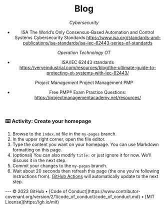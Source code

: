 <header>
  
<!-------------------------------------------------------------------------------------------------------------------------------------
 
. Style	Syntax	Keyboard shortcut	Example	Output
Bold	** ** or __ __	Command+B (Mac) or Ctrl+B (Windows/Linux)	**This is bold text**	This is bold text
Italic	* * or _ _     	Command+I (Mac) or Ctrl+I (Windows/Linux)	_This text is italicized_	This text is italicized
Strikethrough	~~ ~~	None	~~This was mistaken text~~	This was mistaken text
Bold and nested italic	** ** and _ _	None	**This text is _extremely_ important**	This text is extremely important
All bold and italic	*** ***	None	***All this text is important***	All this text is important
Subscript	<sub> </sub>	None	This is a <sub>subscript</sub> text	This is a subscript text
Superscript	<sup> </sup>	None	This is a <sup>superscript</sup> text	This is a superscript text

. Quoting text
You can quote text with a >.
Text that is not a quote
> Text that is a quote

. Color	Syntax	Example	Output
HEX	`#RRGGBB`	`#0969DA`	Screenshot of rendered GitHub Markdown showing how HEX value #0969DA appears with a blue circle.
RGB	`rgb(R,G,B)`	`rgb(9, 105, 218)`	Screenshot of rendered GitHub Markdown showing how RGB value 9, 105, 218 appears with a blue circle.
HSL	`hsl(H,S,L)`	`hsl(212, 92%, 45%)`	Screenshot of rendered GitHub Markdown showing how HSL value 212, 92%, 45% appears with a blue circle.

. Lists
  You can make an unordered list by preceding one or more lines of text with -, *, or +.
  
  - George Washington
  * John Adams
  + Thomas Jefferson
  Screenshot of rendered GitHub Markdown showing a bulleted list of the names of the first three American presidents.
  
  To order your list, precede each line with a number.
  
  1. James Madison
  1. James Monroe
  1. John Quincy Adams
  Screenshot of rendered GitHub Markdown showing a numbered list of the names of the fourth, fifth, and sixth American presidents.
  
  Nested Lists
  You can create a nested list by indenting one or more list items below another item.
  
  To create a nested list using the web editor on GitHub or a text editor that uses a monospaced font, like Visual Studio Code, you can align your list visually. Type space characters in front of your nested list item until the list marker character (- or *) lies directly below the first character of the text in the item above it.
  
  1. First list item
     - First nested list item
       - Second nested list item
  Note: In the web-based editor, you can indent or dedent one or more lines of text by first highlighting the desired lines and then using Tab or Shift+Tab respectively.
  
  Screenshot of Markdown in Visual Studio Code showing how indented bullets align vertically with the first letter of the text lines above them.
  
  Screenshot of rendered GitHub Markdown showing a numbered item followed by a bulleted item nested one level to the right, and another bulleted item nested yet further to the right.
  
  To create a nested list in the comment editor on GitHub, which doesn't use a monospaced font, you can look at the list item immediately above the nested list and count the number of characters that appear before the content of the item. Then type that number of space characters in front of the nested list item.
  
  In this example, you could add a nested list item under the list item 100. First list item by indenting the nested list item a minimum of five spaces, since there are five characters (100 .) before First list item.
  
  100. First list item
       - First nested list item
  Screenshot of rendered GitHub Markdown showing a list item prefaced by the number 100 followed by a bulleted item nested one level to the right.
  
  You can create multiple levels of nested lists using the same method. For example, because the first nested list item has seven characters (␣␣␣␣␣-␣) before the nested list content First nested list item, you would need to indent the second nested list item by at least two more characters (nine spaces minimum).
  
  100. First list item
         - First nested list item
           - Second nested list item
  Screenshot of rendered GitHub Markdown showing a list item prefaced by the number 100 followed by a bulleted item nested one level to the right, and another bulleted item nested yet further to the right.
  

---------------------------------------------------------------------------------------------------------------------->
  
<!--
  <<< Author notes: Course header >>>
  Include a 1280×640 image, course title in sentence case, and a concise description in emphasis.
  In your repository settings: enable template repository, add your 1280×640 social image, auto delete head branches.
  Add your open source license, GitHub uses MIT license.
-->

# Blog


_Cybersecurity_ 

* ISA The World’s Only Consensus-Based Automation and Control Systems Cybersecurity Standards
https://www.isa.org/standards-and-publications/isa-standards/isa-iec-62443-series-of-standards

_Operation Technology OT_ 
* ISA/IEC 62443 standards 
https://verveindustrial.com/resources/blog/the-ultimate-guide-to-protecting-ot-systems-with-iec-62443/

_Project Management_ 
Project Management PMP 
* Free PMP® Exam Practice Questions: https://projectmanagementacademy.net/resources/


</header>

<!--
  <<< Author notes: Step 3 >>>
  Start this step by acknowledging the previous step.
  Define terms and link to docs.github.com.
  Historic note: previous version checked the homepage content was not empty.
-->

### :keyboard: Activity: Create your homepage

1. Browse to the `index.md` file in the `my-pages` branch.
1. In the upper right corner, open the file editor.
1. Type the content you want on your homepage. You can use Markdown formatting on this page.
1. (optional) You can also modify `title:` or just ignore it for now. We'll discuss it in the next step.
1. Commit your changes to the `my-pages` branch.
1. Wait about 20 seconds then refresh this page (the one you're following instructions from). [GitHub Actions](https://docs.github.com/en/actions) will automatically update to the next step.

<footer>
  <!--
    <<< Author notes: Footer >>>
    Add a link to get support, GitHub status page, code of conduct, license link.
  -->
  ---
  &copy; 2023 GitHub &bull; [Code of Conduct](https://www.contributor-covenant.org/version/2/1/code_of_conduct/code_of_conduct.md) &bull; [MIT License](https://gh.io/mit)
</footer>
